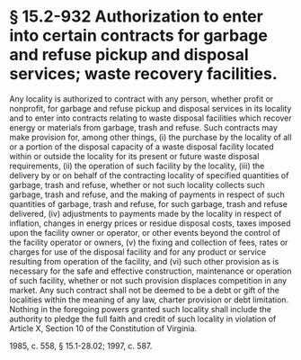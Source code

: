 # § 15.2-932 Authorization to enter into certain contracts for garbage and refuse pickup and disposal services; waste recovery facilities.

<p>Any locality is authorized to contract with any person, whether profit or nonprofit, for garbage and refuse pickup and disposal services in its locality and to enter into contracts relating to waste disposal facilities which recover energy or materials from garbage, trash and refuse. Such contracts may make provision for, among other things, (i) the purchase by the locality of all or a portion of the disposal capacity of a waste disposal facility located within or outside the locality for its present or future waste disposal requirements, (ii) the operation of such facility by the locality, (iii) the delivery by or on behalf of the contracting locality of specified quantities of garbage, trash and refuse, whether or not such locality collects such garbage, trash and refuse, and the making of payments in respect of such quantities of garbage, trash and refuse, for such garbage, trash and refuse delivered, (iv) adjustments to payments made by the locality in respect of inflation, changes in energy prices or residue disposal costs, taxes imposed upon the facility owner or operator, or other events beyond the control of the facility operator or owners, (v) the fixing and collection of fees, rates or charges for use of the disposal facility and for any product or service resulting from operation of the facility, and (vi) such other provision as is necessary for the safe and effective construction, maintenance or operation of such facility, whether or not such provision displaces competition in any market. Any such contract shall not be deemed to be a debt or gift of the localities within the meaning of any law, charter provision or debt limitation. Nothing in the foregoing powers granted such locality shall include the authority to pledge the full faith and credit of such locality in violation of Article X, Section 10 of the Constitution of Virginia.</p><p>1985, c. 558, § 15.1-28.02; 1997, c. 587.</p>